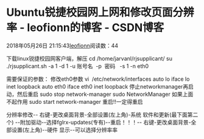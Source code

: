 
# Ubuntu锐捷校园网上网和修改页面分辨率 - leofionn的博客 - CSDN博客


2018年05月26日 21:15:43[leofionn](https://me.csdn.net/qq_36142114)阅读数：44


下载linux锐捷校园网客户端，解压
cd /home/jarvanl/rjsupplicant/
su
./rjsupplicant.sh -a 1 -d 1 -u 账号名  -p  密码   -s 1 -n eth0

需要保证的参数：
修改eth0参数
vi  /etc/network/interfaces
auto lo
iface lo inet loopback
auto eth0
iface eth0 inet loopback
停止networkmanager再启动，然后重启
sudo stop network-manager
sudo NetworkManager
如果上面不起作用
sudo start network-manager
重启!!一定得重启

分辨率修改--
右键-更改桌面背景-全部设置(左上角)-系统 软件和更新(最下面第二个)
--附加驱动--选择fglrx-updates(专有)--重启！！！--
右键-更改桌面背景-全部设置(左上角)--硬件 显示--可以选择分辨率率

